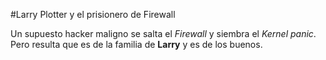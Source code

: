 #Larry Plotter y el prisionero de Firewall

Un supuesto hacker maligno se salta el *Firewall* y siembra el *Kernel panic*.
Pero resulta que es de la familia de **Larry** y es de los buenos.
